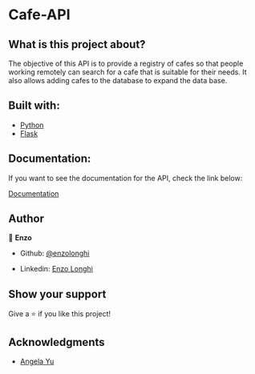 # Cafe-API

## What is this project about? 
The objective of this API is to provide a registry of cafes so that people working remotely can search for a cafe that is suitable for their needs. It also allows adding cafes to the database to expand the data base.

## Built with: 

- [Python](https://www.python.org/)
- [Flask](https://flask.palletsprojects.com/en/2.2.x/)

## Documentation:

If you want to see the documentation for the API, check the link below:

[Documentation](https://documenter.getpostman.com/view/25183954/2s93RKzbbr)

## Author 

👤 **Enzo**
​

- Github: [@enzolonghi](https://github.com/enzolonghi)

- Linkedin: [Enzo Longhi](https://www.linkedin.com/in/enzolonghi/)


## Show your support

Give a ⭐️ if you like this project!
​

## Acknowledgments

- [Angela Yu](https://gist.github.com/angelabauer)
